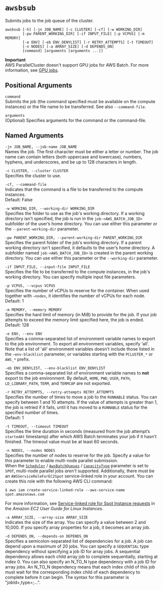 # `awsbsub`<a name="awsbatchcli.awsbsub-v3"></a>

Submits jobs to the job queue of the cluster\.

```
awsbsub [-h] [-jn JOB_NAME] [-c CLUSTER] [-cf] [-w WORKING_DIR]
        [-pw PARENT_WORKING_DIR] [-if INPUT_FILE] [-p VCPUS] [-m MEMORY]
        [-e ENV] [-eb ENV_DENYLIST] [-r RETRY_ATTEMPTS] [-t TIMEOUT]
        [-n NODES] [-a ARRAY_SIZE] [-d DEPENDS_ON]
        [command] [arguments [arguments ...]]
```

**Important**  
AWS ParallelCluster doesn't support GPU jobs for AWS Batch\. For more information, see [GPU jobs](https://docs.aws.amazon.com/batch/latest/userguide/gpu-jobs.html)\.

## Positional Arguments<a name="awsbatchcli.awsbsub-v3.args"></a>

`command`  
Submits the job \(the command specified must be available on the compute instances\) or the file name to be transferred\. See also `--command-file`\.

`arguments`  
\(Optional\) Specifies arguments for the command or the command\-file\.

## Named Arguments<a name="awsbatchcli.awsbsub-v3.namedargs"></a>

`-jn JOB_NAME, --job-name JOB_NAME`  
Names the job\. The first character must be either a letter or number\. The job name can contain letters \(both uppercase and lowercase\), numbers, hyphens, and underscores, and be up to 128 characters in length\. 

`-c CLUSTER, --cluster CLUSTER`  
Specifies the cluster to use\.

`-cf, --command-file`  
Indicates that the command is a file to be transferred to the compute instances\.  
Default: False

`-w WORKING_DIR, --working-dir WORKING_DIR`  
Specifies the folder to use as the job's working directory\. If a working directory isn't specified, the job is run in the `job-<AWS_BATCH_JOB_ID>` subfolder of the user’s home directory\. You can use either this parameter or the `--parent-working-dir` parameter\.

`-pw PARENT_WORKING_DIR, --parent-working-dir PARENT_WORKING_DIR`  
Specifies the parent folder of the job's working directory\. If a parent working directory isn't specified, it defaults to the user’s home directory\. A subfolder named `job-<AWS_BATCH_JOB_ID>` is created in the parent working directory\. You can use either this parameter or the `--working-dir` parameter\.

`-if INPUT_FILE, --input-file INPUT_FILE`  
Specifies the file to be transferred to the compute instances, in the job's working directory\. You can specify multiple input file parameters\.

`-p VCPUS, --vcpus VCPUS`  
Specifies the number of vCPUs to reserve for the container\. When used together with `–nodes`, it identifies the number of vCPUs for each node\.  
Default: 1

`-m MEMORY, --memory MEMORY`  
Specifies the hard limit of memory \(in MiB\) to provide for the job\. If your job attempts to exceed the memory limit specified here, the job is ended\.  
Default: 128

`-e ENV, --env ENV`  
Specifies a comma\-separated list of environment variable names to export to the job environment\. To export all environment variables, specify ‘all’\. Note that a list of 'all' environment variables doesn't include those listed in the `–env-blacklist` parameter, or variables starting with the `PCLUSTER_*` or `AWS_*` prefix\.

`-eb ENV_DENYLIST, --env-blacklist ENV_DENYLIST`  
Specifies a comma\-separated list of environment variable names to **not** export to the job environment\. By default, `HOME`, `PWD`, `USER`, `PATH`, `LD_LIBRARY_PATH`, `TERM`, and `TERMCAP` are not exported\.

`-r RETRY_ATTEMPTS, --retry-attempts RETRY_ATTEMPTS`  
Specifies the number of times to move a job to the `RUNNABLE` status\. You can specify between 1 and 10 attempts\. If the value of attempts is greater than 1, the job is retried if it fails, until it has moved to a `RUNNABLE` status for the specified number of times\.  
Default: 1

`-t TIMEOUT, --timeout TIMEOUT`  
Specifies the time duration in seconds \(measured from the job attempt’s `startedAt` timestamp\) after which AWS Batch terminates your job if it hasn't finished\. The timeout value must be at least 60 seconds\.

`-n NODES, --nodes NODES`  
Specifies the number of nodes to reserve for the job\. Specify a value for this parameter to enable multi\-node parallel submission\.  
When the [`Scheduler`](Scheduling-v3.md#yaml-Scheduling-Scheduler) / [`AwsBatchQueues`](Scheduling-v3.md#Scheduling-v3-AwsBatchQueues) / [`CapacityType`](Scheduling-v3.md#yaml-Scheduling-AwsBatchQueues-CapacityType) parameter is set to `SPOT`, multi\-node parallel jobs *aren't* supported\. Additionally, there must be an `AWSServiceRoleForEC2Spot` service\-linked role in your account\. You can create this role with the following AWS CLI command:  

```
$ aws iam create-service-linked-role --aws-service-name spot.amazonaws.com
```
For more information, see [Service\-linked role for Spot Instance requests](https://docs.aws.amazon.com/AWSEC2/latest/UserGuide/spot-requests.html#service-linked-roles-spot-instance-requests) in the *Amazon EC2 User Guide for Linux Instances*\.

`-a ARRAY_SIZE, --array-size ARRAY_SIZE`  
Indicates the size of the array\. You can specify a value between 2 and 10,000\. If you specify array properties for a job, it becomes an array job\.

`-d DEPENDS_ON, --depends-on DEPENDS_ON`  
Specifies a semicolon\-separated list of dependencies for a job\. A job can depend upon a maximum of 20 jobs\. You can specify a `SEQUENTIAL` type dependency without specifying a job ID for array jobs\. A sequential dependency allows each child array job to complete sequentially, starting at index 0\. You can also specify an N\_TO\_N type dependency with a job ID for array jobs\. An N\_TO\_N dependency means that each index child of this job must wait for the corresponding index child of each dependency to complete before it can begin\. The syntax for this parameter is "jobId=*<string>*,type=*<string>*;\.\.\."\.